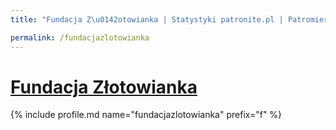 ```yaml
---
title: "Fundacja Z\u0142otowianka | Statystyki patronite.pl | Patromierz"

permalink: /fundacjazlotowianka
---
```


# [Fundacja Złotowianka](https://patronite.pl/fundacjazlotowianka)

{% include profile.md name="fundacjazlotowianka" prefix="f" %}
